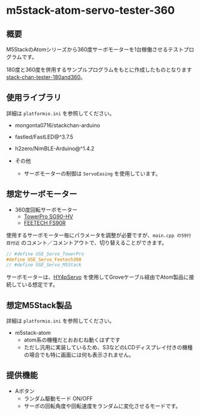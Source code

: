 # m5stack-atom-servo-tester-360

## 概要

M5StackのAtomシリーズから360度サーボモーターを1台稼働させるテストプログラムです。

180度と360度を併用するサンプルプログラムをもとに作成したものとなります[stack-chan-tester-180and360](https://github.com/u-tanick/stack-chan-tester-180and360)。

## 使用ライブラリ

詳細は `platformio.ini` を参照してください。

- mongonta0716/stackchan-arduino
- fastled/FastLED@^3.7.5
- h2zero/NimBLE-Arduino@^1.4.2

- その他
  - サーボモーターの制御は `ServoEasing` を使用しています。

## 想定サーボモーター

- 360度回転サーボモーター
  - [TowerPro SG90-HV](https://akizukidenshi.com/catalog/g/g114382/)
  - [FEETECH FS90R](https://akizukidenshi.com/catalog/g/g113206/)

使用するサーボモーター毎にパラメータを調整が必要ですが、`main.cpp の59行目付近` のコメント／コメントアウトで、切り替えることができます。

``` cpp
// #define USE_Servo_TowerPro
#define USE_Servo_Feetech360
// #define USE_Servo_M5Stack
```

サーボモーターは、[HY4pServo](https://www.switch-science.com/products/6922) を使用してGroveケーブル経由でAtom製品に接続している想定です。

## 想定M5Stack製品

詳細は `platformio.ini` を参照してください。

- m5stack-atom
  - atom系の機種だとおおむね動くはずです
  - ただし汎用に実装しているため、S3などのLCDディスプレイ付きの機種の場合でも特に画面には何も表示されません。

## 提供機能

- Aボタン
  - ランダム駆動モード ON/OFF
  - サーボの回転角度や回転速度をランダムに変化させるモードです。
